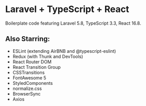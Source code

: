 # Laravel + TypeScript + React
Boilerplate code featuring Laravel 5.8, TypeScript 3.3, React 16.8.

## Also Starring:
- ESLint (extending AirBNB and @typescript-eslint)
- Redux (with Thunk and DevTools)
- React Router DOM
- React Transition Group
- CSSTransitions
- FontAwesome 5
- StyledComponents
- normalize.css
- BrowserSync
- Axios
